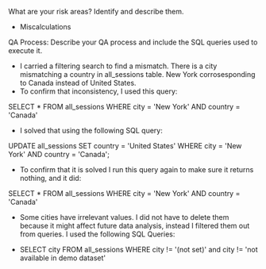 What are your risk areas? Identify and describe them.

* Miscalculations

QA Process:
Describe your QA process and include the SQL queries used to execute it.

* I carried a filtering search to find a mismatch. There is a city mismatching a country in all_sessions table. New York corrosesponding to Canada instead of United States.
* To confirm that inconsistency, I used this query:

SELECT * 
FROM all_sessions
WHERE city = 'New York' AND country = 'Canada'

* I solved that using the following SQL query:
  
UPDATE all_sessions
SET country = 'United States'
WHERE city = 'New York' AND country = 'Canada';

* To confirm that it is solved I run this query again to make sure it returns nothing, and it did:
  
SELECT * 
FROM all_sessions
WHERE city = 'New York' AND country = 'Canada'

* Some cities have irrelevant values. I did not have to delete them because it might affect future data analysis, instead I filtered them out from queries. I used the following SQL Queries:
  
* SELECT city
FROM all_sessions
WHERE city != '(not set)' and city != 'not available in demo dataset'
